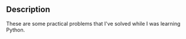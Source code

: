 ## Description 

These are some practical problems that I've solved while I was learning Python. 
 

